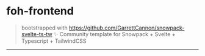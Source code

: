 # foh-frontend

> bootstrapped with https://github.com/GarrettCannon/snowpack-svelte-ts-tw 
> ✨ Community template for Snowpack + Svelte + Typescript + TailwindCSS

---
